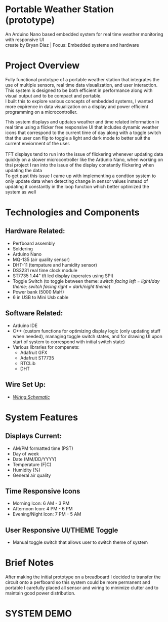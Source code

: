 # Portable Weather Station (prototype)
An Arduino Nano based embedded system for real time weather monitoring with responsive UI
</br>
create by Bryan Diaz | Focus: Embedded systems and hardware


# Project Overview
Fully functional prototype of a portable weather station that integrates the use of multiple sensors, real time data visualization, and user interaction.
</br>
This system is designed to be both efficient in performance along with visual output and to be compact and portable.
</br>
I built this to explore various concepts of embedded systems, I wanted more expirence in data visualization on a display and power efficient programming on a microcontroller.
</br>

This system displays and updates weather and time related information in real time using a flicker free responsive UI that includes dynamic weather icons that correspond to the current time of day
along with a toggle switch that the user can flip to toggle a light and dark mode to better suit the current enviorment of the user.
</br>
</br>
TFT displays tend to run into the issue of flickering whenever updating data quickly on a slower microcontroller like the Ardunio Nano, when working on thsi project I ran into the issue of the display constantly flickering when updating the data
</br>
To get past this issue I came up with implementing a condtion system to only update data when detecting change in sensor values instead of updating it constantly in the loop function which better optimized the system as well

# Technologies and Components
## Hardware Related:
+ Perfboard assembly
+ Soldering
+ Arduino Nano
+ MQ-135 (air quality sensor)
+ DHT-11 (tempature and humidity sensor)
+ DS3231 real time clock module
+ ST7735 1.44" tft lcd display (operates using SPI)
+ Toggle Switch (to toggle between theme: *switch facing left = light/day theme; switch facing right = dark/night theme*)
+ Power bank (5000 MaH)
+ 6 in USB to Mini Usb cable

## Software Related:
+ Arduino IDE
+ C++ (custom functions for optimizing display logic (only updating stuff when needed), managing toggle switch states, and for drawing UI upon start of system to correspond with initial switch state)
+ Various libraries for compenets:
  + Adafruit GFX
  + Adafruit ST7735
  + RTCLib
  + DHT
 
## Wire Set Up:
+ *[Wiring Schematic](arduWeatherStationDiagram.png)*
 

# System Features
## Displays Current:
+ AM/PM formatted time (PST)
+ Day of week
+ Date (MM/DD/YYYY)
+ Temperature (F|C)
+ Humidity (%)
+ General air quality

## Time Responsive Icons 
+ Morning Icon: 6 AM - 3 PM
+ Afternoon Icon: 4 PM - 6 PM
+ Evening/Night Icon: 7 PM - 5 AM

## User Responsive UI/THEME Toggle
+ Manual toggle switch that allows user to switch theme of system

# Brief Notes
After making the initial prototype on a breadboard I decided to transfer the circuit onto a perfboard so this system could be more permanent and portable
I carefully placed all sensor and wiring to minimize clutter and to maintain good power distribution.
</br>

# SYSTEM DEMO



  

